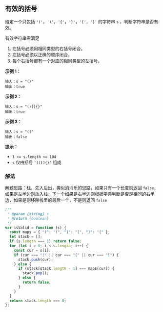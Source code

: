 ## 有效的括号

给定一个只包括 `'('`，`')'`，`'{'`，`'}'`，`'['`，`']'` 的字符串 `s` ，判断字符串是否有效。

有效字符串需满足

1. 左括号必须用相同类型的右括号闭合。
2. 左括号必须以正确的顺序闭合。
3. 每个右括号都有一个对应的相同类型的左括号。

**示例 1：**

```
输入：s = "()"
输出：true
```

**示例 2：**

```
输入：s = "()[]{}"
输出：true
```

**示例 3：**

```
输入：s = "(]"
输出：false
```

**提示：**

- `1 <= s.length <= 104`
- `s` 仅由括号 `'()[]{}'` 组成

### 解法

解题思路：栈，先入后出，类似消消乐的思路，如果只有一个长度则返回 `false`，如果是左半边则放入栈，下一个如果是右半边则根据字典判断是否是相同的右半边，如果是则移除栈里的最后一个，不是则返回 `false`

```js
/**
 * @param {string} s
 * @return {boolean}
 */
var isValid = function (s) {
  const maps = { ")": "(", "]": "[", "}": "{" };
  let stack = [];
  if (s.length === 1) return false;
  for (let i = 0; i < s.length; i++) {
    const cur = s[i];
    if (cur === "(" || cur === "{" || cur === "[") {
      stack.push(cur);
    } else {
      if (stack[stack.length - 1] === maps[cur]) {
        stack.pop();
      } else {
        return false;
      }
    }
  }
  return stack.length === 0;
};
```
